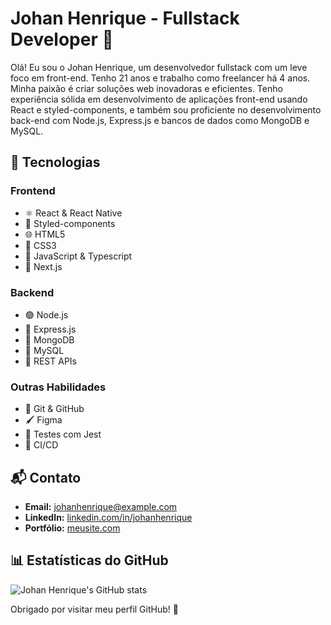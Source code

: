 # Johan Henrique - Fullstack Developer 🚀

Olá! Eu sou o Johan Henrique, um desenvolvedor fullstack com um leve foco em front-end. Tenho 21 anos e trabalho como freelancer há 4 anos. Minha paixão é criar soluções web inovadoras e eficientes. 
Tenho experiência sólida em desenvolvimento de aplicações front-end usando React e styled-components, e também sou proficiente no desenvolvimento back-end com Node.js, Express.js e bancos de dados como MongoDB e MySQL.

## 🚀 Tecnologias

### Frontend
- ⚛️ React & React Native
- 💅 Styled-components
- 🌐 HTML5
- 🎨 CSS3
- 📝 JavaScript & Typescript
- 🔷 Next.js

### Backend
- 🟢 Node.js
- 🚀 Express.js
- 🍃 MongoDB
- 🐬 MySQL
- 🔌 REST APIs

### Outras Habilidades
- 🐙 Git & GitHub
- 🖌️ Figma
- 🧪 Testes com Jest
- 🔄 CI/CD


## 📬 Contato

- **Email:** [johanhenrique@example.com](mailto:johanhenrique2k24@gmail.com)
- **LinkedIn:** [linkedin.com/in/johanhenrique](https://linkedin.com/in/johanhenrique)
- **Portfólio:** [meusite.com](https://meusite.com)

## 📊 Estatísticas do GitHub

![Johan Henrique's GitHub stats](https://github-readme-stats.vercel.app/api?username=NicolaazDev&show_icons=true&theme=radical)

Obrigado por visitar meu perfil GitHub! 🙌

